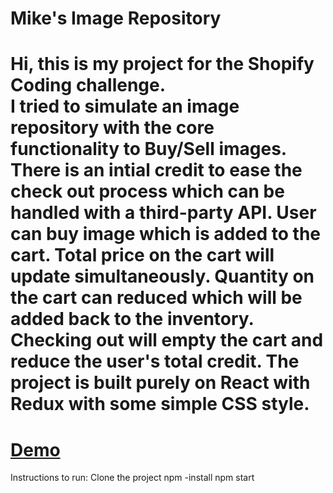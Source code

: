 Mike's Image Repository
========
Hi, this is my project for the Shopify Coding challenge. <br />
I tried to simulate an image repository with the core functionality to Buy/Sell images. <br />
There is an intial credit to ease the check out process which can be handled with a third-party API.
User can buy image which is added to the cart. Total price on the cart will update simultaneously. 
Quantity on the cart can reduced which will be added back to the inventory.
Checking out will empty the cart and reduce the user's total credit.
The project is built purely on React with Redux with some simple CSS style.
========
[Demo](https://miketran238.github.io/ImageRepository/)
========
Instructions to run:
    Clone the project
    npm -install
    npm start
